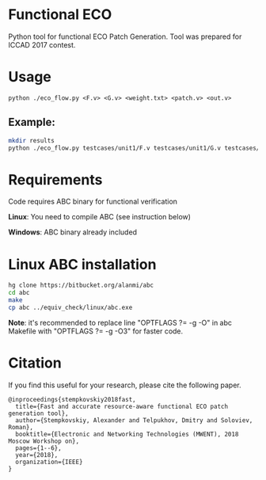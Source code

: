 # Functional ECO

Python tool for functional ECO Patch Generation. Tool was prepared for ICCAD 2017 contest.

# Usage

`python ./eco_flow.py <F.v> <G.v> <weight.txt> <patch.v> <out.v>`

## Example:

```bash
mkdir results
python ./eco_flow.py testcases/unit1/F.v testcases/unit1/G.v testcases/unit1/weight.txt results/patch.v results/out.v
```

# Requirements

Code requires ABC binary for functional verification

**Linux**: You need to compile ABC (see instruction below)

**Windows**: ABC binary already included

# Linux ABC installation

```bash
hg clone https://bitbucket.org/alanmi/abc
cd abc
make
cp abc ../equiv_check/linux/abc.exe
```

**Note**: it's recommended to replace line "OPTFLAGS  ?= -g -O" in abc Makefile with "OPTFLAGS  ?= -g -O3" for faster code.

# Citation

If you find this useful for your research, please cite the following paper.

```
@inproceedings{stempkovskiy2018fast,
  title={Fast and accurate resource-aware functional ECO patch generation tool},
  author={Stempkovskiy, Alexander and Telpukhov, Dmitry and Soloviev, Roman},
  booktitle={Electronic and Networking Technologies (MWENT), 2018 Moscow Workshop on},
  pages={1--6},
  year={2018},
  organization={IEEE}
}
```
